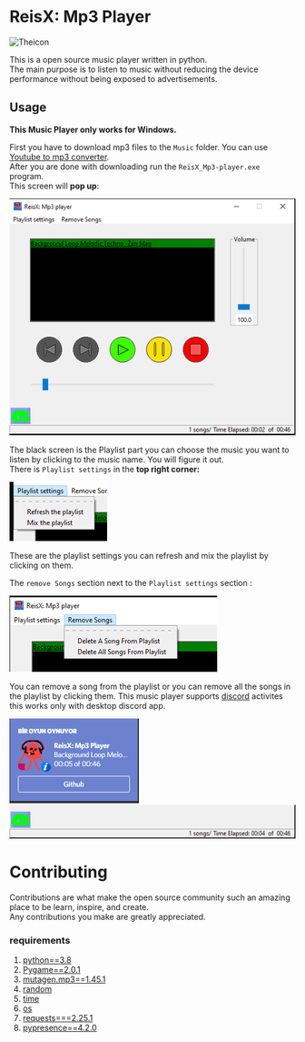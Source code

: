 # ReisX: Mp3 Player
![Theicon](readme_images/TheProgramİco.png)
 
This is a open source music player written in python.<br /> 
The main purpose is to listen to music without reducing the device performance without being exposed to advertisements.

## Usage
**This Music Player only works for Windows.**

First you have to download mp3 files to the `Music` folder. 
You can use [Youtube to mp3 converter](https://yt1s.com/youtube-to-mp3/en1). <br />
After you are done with downloading run the `ReisX_Mp3-player.exe` program. <br />
This screen will **pop up**:

![MainScreen](readme_images/MainScreen.png)

The black screen is the Playlist part you can choose the music you want to listen by clicking to the music name. You will figure it out. <br />
 There is `Playlist settings` in the **top right corner:**

![Playlist Settings](readme_images/Playlist_settings.png)

These are the playlist settings you can refresh and mix the playlist by clicking on them.

The `remove Songs` section next to the `Playlist settings` section :


![Remove Songs](readme_images/Remove_songs.PNG)


You can remove a song from the playlist or you can remove all the songs in the playlist by clicking them.
This music player supports [discord](https://discord.com/) activites this works only with desktop discord app.

![discord realtime](readme_images/Discord-activity.png)
![Discord activity](readme_images/discord_online.png)


# Contributing
Contributions are what make the open source community such an amazing place to be learn, inspire, and create. <br /> 
Any contributions you make are greatly appreciated.
### requirements

1. [python==3.8](https://www.python.org/)
2. [Pygame==2.0.1](https://www.pygame.org/wiki/GettingStarted)
3. [mutagen.mp3==1.45.1](https://pypi.org/project/mutagen/)
4. [random](https://docs.python.org/3.8/library/random.html)
5. [time](https://docs.python.org/3.8/library/time.html)
6. [os](https://docs.python.org/3.8/library/os.html)
7. [requests===2.25.1](https://pypi.org/project/requests/)
8. [pypresence==4.2.0](https://github.com/qwertyquerty/pypresence/)



